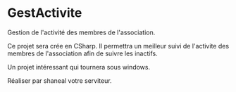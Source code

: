 GestActivite
============

Gestion de l'activité des membres de l'association.

Ce projet sera crée en CSharp. Il permettra un meilleur suivi de l'activite des membres de l'association afin de suivre les inactifs.

Un projet intéressant qui tournera sous windows.

Réaliser par shaneal votre serviteur.
